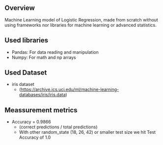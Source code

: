 ## Overview
Machine Learning model of Logistic Regression, made from scratch without using frameworks nor libraries for machine learning or advanced statistics.

## Used libraries
+ Pandas: For data reading and manipulation
+ Numpy: For math and np arrays

## Used Dataset
- iris dataset
  - (https://archive.ics.uci.edu/ml/machine-learning-databases/iris/iris.data)

## Meassurement metrics
- Accuracy = 0.9866
  - (correct predictions / total predictions)
  - With other random_state (18, 26, 42) or smaller test size we hit Test Accuracy of 1.0
